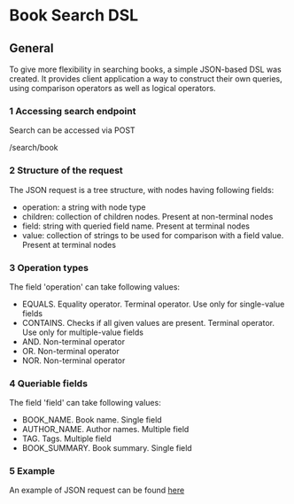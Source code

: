 # Book Search DSL

## General

To give more flexibility in searching books, a simple JSON-based DSL was created. It provides client application a way to construct their own queries, using comparison operators as well as logical operators.

### 1 Accessing search endpoint
Search can be accessed via POST <search host>/search/book

### 2 Structure of the request

The JSON request is a tree structure,  with nodes having following fields:
- operation: a string with node type
- children: collection of children nodes. Present at non-terminal nodes
- field: string with queried field name. Present at terminal nodes
- value: collection of strings to be used for comparison with a field value. Present at terminal nodes

### 3 Operation types

The field 'operation' can take following values:
- EQUALS. Equality operator. Terminal operator. Use only for single-value fields
- CONTAINS. Checks if all given values are present. Terminal operator. Use only for multiple-value fields
- AND. Non-terminal operator
- OR. Non-terminal operator
- NOR. Non-terminal operator

### 4 Queriable fields

The field 'field' can take following values:

- BOOK_NAME. Book name. Single field
- AUTHOR_NAME. Author names. Multiple field
- TAG. Tags. Multiple field
- BOOK_SUMMARY. Book summary. Single field

### 5 Example

An example of JSON request can be found [here](https://github.com/DoomFungus/RedLib-catalogue/blob/master/documentation/dsl_example.json)
